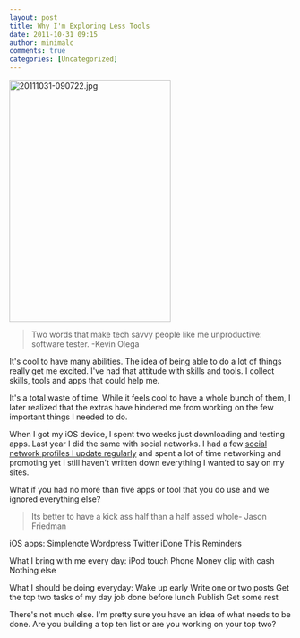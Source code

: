 ```yaml
---
layout: post
title: Why I'm Exploring Less Tools
date: 2011-10-31 09:15
author: minimalc
comments: true
categories: [Uncategorized]
---
```

<a href="http://minimalchanges.com/blog/wp-content/uploads/2011/10/20111031-090722.jpg"><img class="alignnone size-full" src="http://minimalchanges.com/blog/wp-content/uploads/2011/10/20111031-090722.jpg" alt="20111031-090722.jpg" width="288" height="432" /></a>
<blockquote>Two words that make tech savvy people like me unproductive: software tester.
-Kevin Olega</blockquote>
It's cool to have many abilities. The idea of being able to do a lot of things really get me excited. I've had that attitude with skills and tools. I collect skills, tools and apps that could help me.

It's a total waste of time. While it feels cool to have a whole bunch of them, I later realized that the extras have hindered me from working on the few important things I needed to do.

When I got my iOS device, I spent two weeks just downloading and testing apps. Last year I did the same with social networks. I had a few <a href="http://minimalchanges.com/life-after-facebook/">social network profiles I update regularly</a> and spent a lot of time networking and promoting yet I still haven't written down everything I wanted to say on my sites.

What if you had no more than five apps or tool that you do use and we ignored everything else?
<blockquote>Its better to have a kick ass half than a half assed whole- Jason Friedman</blockquote>
iOS apps:
Simplenote
Wordpress
Twitter
iDone This
Reminders

What I bring with me every day:
iPod touch
Phone
Money clip with cash
Nothing else

What I should be doing everyday:
Wake up early
Write one or two posts
Get the top two tasks of my day job done before lunch
Publish
Get some rest

There's not much else. I'm pretty sure you have an idea of what needs to be done. Are you building a top ten list or are you working on your top two?
